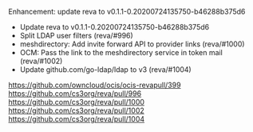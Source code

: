 Enhancement: update reva to v0.1.1-0.20200724135750-b46288b375d6

-   Update reva to v0.1.1-0.20200724135750-b46288b375d6
-   Split LDAP user filters (reva/#996)
-   meshdirectory: Add invite forward API to provider links (reva/#1000)
-   OCM: Pass the link to the meshdirectory service in token mail (reva/#1002)
-   Update github.com/go-ldap/ldap to v3 (reva/#1004)

<https://github.com/owncloud/ocis/ocis-revapull/399>
<https://github.com/cs3org/reva/pull/996>
<https://github.com/cs3org/reva/pull/1000>
<https://github.com/cs3org/reva/pull/1002>
<https://github.com/cs3org/reva/pull/1004>
